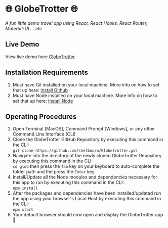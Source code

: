 # :globe_with_meridians: GlobeTrotter :globe_with_meridians:
*A fun little demo travel app using React, React Hooks, React Router, Material-UI ... etc*

## Live Demo
View live demo here <a href='http://globe-trotter.s3-website.us-east-2.amazonaws.com' target="_blank">GlobeTrotter</a>

## Installation Requirements
1. Must have Git installed on your local machine. More info on how to set that up here: [Install Github](https://git-scm.com/download)
2. Must have Node installed on your local machine. More info on how to set that up here: [Install Node](https://nodejs.org/en/download/)

## Operating Procedures
1. Open Terminal [MacOS], Command Prompt [Windows], or any other Command Line Interface (CLI)
2. Clone the GlobeTrotter GitHub Repository by executing this command in the CLI: </br> `git clone https://github.com/shelbourn/Globetrotter.git`
3. Navigate into the directory of the newly cloned GlobeTrotter Repository by executing this command in the CLI: </br> `cd glob` then press the `Tab` key on your keyboard to auto-complete the folder path and the press the `Enter` key
4. Install/Update all the Node modules and dependencies necessary for this app to run by executing this command in the CLI: </br> `npm install`
5. After the packages and dependencies have been installed/updated run the app using your browser's Local Host by executing this command in the CLI: </br> `npm start`
6. Your default browser should now open and display the GlobeTrotter app :tada:
